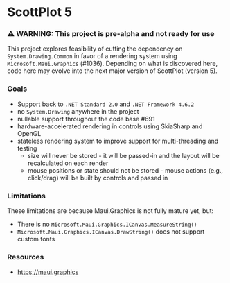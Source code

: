 # ScottPlot 5

### ⚠️ WARNING: This project is pre-alpha and not ready for use

This project explores feasibility of cutting the dependency on `System.Drawing.Common` in favor of a rendering system using `Microsoft.Maui.Graphics` (#1036). Depending on what is discovered here, code here may evolve into the next major version of ScottPlot (version 5).

### Goals
* Support back to `.NET Standard 2.0` and `.NET Framework 4.6.2`
* no `System.Drawing` anywhere in the project
* nullable support throughout the code base #691
* hardware-accelerated rendering in controls using SkiaSharp and OpenGL
* stateless rendering system to improve support for multi-threading and testing
  * size will never be stored - it will be passed-in and the layout will be recalculated on each render
  * mouse positions or state should not be stored - mouse actions (e.g., click/drag) will be built by controls and passed in

### Limitations
These limitations are because Maui.Graphics is not fully mature yet, but:
* There is no `Microsoft.Maui.Graphics.ICanvas.MeasureString()`
* `Microsoft.Maui.Graphics.ICanvas.DrawString()` does not support custom fonts

### Resources
* https://maui.graphics